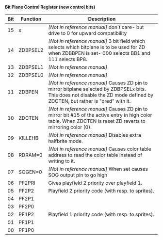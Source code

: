 **Bit Plane Control Register (new control bits)**

|Bit| Function| Description  |
|---|---|---  |
|15| x| *[Not in reference manual]* don`t care- but drive to 0 for upward compatibility  |
|14| ZDBPSEL2| *[Not in reference manual]* 3 bit field which selects which bitplane is to be used for ZD when ZDBBPEN is set- 000 selects BB1 and 111 selects BP8.  |
|13| ZDBPSEL1| *[Not in reference manual]*  |
|12| ZDBPSEL0| *[Not in reference manual]*  |
|11| ZDBPEN| *[Not in reference manual]* Causes ZD pin to mirror bitplane selected by ZDBPSELx bits. This does not disable the ZD mode defined by ZDCTEN, but rather is "ored" with it.  |
|10| ZDCTEN| *[Not in reference manual]* Causes ZD pin to mirror bit #15 of the active entry in high color table. When ZDCTEN is reset ZD reverts to mirroring color (0).  |
|09| KILLEHB| *[Not in reference manual]* Disables extra halfbrite mode.  |
|08| RDRAM=0| *[Not in reference manual]* Causes color table address to read the color table instead of writing to it.  |
|07| SOGEN=0| *[Not in reference manual]* When set causes SOG output pin to go high  |
|06| PF2PRI| Gives playfield 2 priority over playfield 1.  |
|05| PF2P2| Playfield 2 priority code (with resp. to sprites).  |
|04| PF2P1|   |
|03| PF2P0|   |
|02| PF1P2| Playfield 1 priority code (with resp. to sprites).  |
|01| PF1P1|   |
|00| PF1P0||

